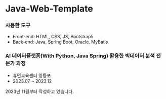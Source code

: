 # Java-Web-Template

### 사용한 도구
- Front-end: HTML, CSS, JS, Bootstrap5
- Back-end: Java, Spring Boot, Oracle, MyBatis

### AI 데이터플랫폼(With Python, Java Spring) 활용한 빅데이터 분석 전문가 과정
- 휴먼교육센터 영등포
- 2023.07 ~ 2023.12

2023년 11월부터 작성하고 있습니다.